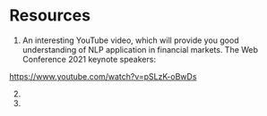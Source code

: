 # Resources
1. An interesting YouTube video, which will provide you good understanding of NLP application in financial markets. 
The Web Conference 2021 keynote speakers:

https://www.youtube.com/watch?v=pSLzK-oBwDs

2.

3.
